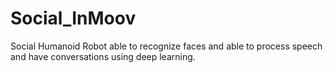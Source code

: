 # Social_InMoov
Social Humanoid Robot able to recognize faces and able to process speech and have conversations using deep learning.
